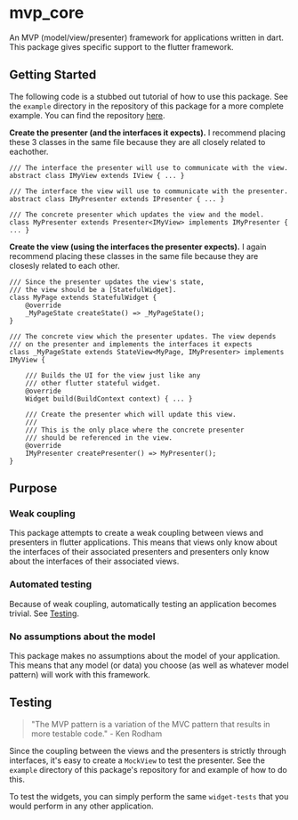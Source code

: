 # mvp_core

An MVP (model/view/presenter) framework for applications 
written in dart. This package gives specific support to
the flutter framework.


## Getting Started

The following code is a stubbed out tutorial of how to use this
package. See the `example` directory in the repository of this
package for a more complete example. You can find the repository
[here](https://github.com/HatFeather/mvp_core).

<b>Create the presenter (and the interfaces it expects).</b> 
I recommend placing these 3 classes in the same file because 
they are all closely related to eachother.

~~~~
/// The interface the presenter will use to communicate with the view.
abstract class IMyView extends IView { ... }

/// The interface the view will use to communicate with the presenter.
abstract class IMyPresenter extends IPresenter { ... }

/// The concrete presenter which updates the view and the model.
class MyPresenter extends Presenter<IMyView> implements IMyPresenter { ... }
~~~~


<b>Create the view (using the interfaces the presenter 
expects).</b> I again recommend placing these classes
in the same file because they are closesly related to
each other.

~~~~
/// Since the presenter updates the view's state,
/// the view should be a [StatefulWidget].
class MyPage extends StatefulWidget {
    @override
    _MyPageState createState() => _MyPageState();
}

/// The concrete view which the presenter updates. The view depends 
/// on the presenter and implements the interfaces it expects
class _MyPageState extends StateView<MyPage, IMyPresenter> implements IMyView {

    /// Builds the UI for the view just like any
    /// other flutter stateful widget.
    @override
    Widget build(BuildContext context) { ... }

    /// Create the presenter which will update this view.
    ///
    /// This is the only place where the concrete presenter
    /// should be referenced in the view.
    @override
    IMyPresenter createPresenter() => MyPresenter();
}
~~~~

## Purpose

### Weak coupling
This package attempts to create a weak coupling between
views and presenters in flutter applications. This means 
that views only know about the interfaces of their
associated presenters and presenters only know about the 
interfaces of their associated views.

### Automated testing
Because of weak coupling, automatically testing an application
becomes trivial. See [Testing](#Testing).

### No assumptions about the model
This package makes no assumptions about the model of your
application. This means that any model (or data) you choose
(as well as whatever model pattern) will work with this
framework.


## Testing 

> "The MVP pattern is a variation of the MVC pattern that 
> results in more testable code." - Ken Rodham

Since the coupling between the views and the presenters
is strictly through interfaces, it's easy to create a `MockView`
to test the presenter. See the `example` directory of this
package's repository for and example of how to do this.

To test the widgets, you can simply perform the same `widget-tests` 
that you would perform in any other application.
